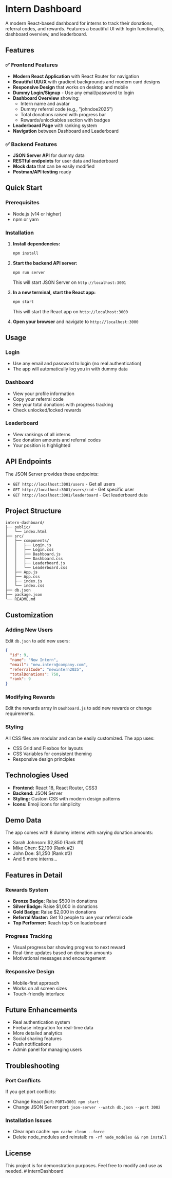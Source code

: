 # Intern Dashboard

A modern React-based dashboard for interns to track their donations, referral codes, and rewards. Features a beautiful UI with login functionality, dashboard overview, and leaderboard.

## Features

### ✅ Frontend Features
- **Modern React Application** with React Router for navigation
- **Beautiful UI/UX** with gradient backgrounds and modern card designs
- **Responsive Design** that works on desktop and mobile
- **Dummy Login/Signup** - Use any email/password to login
- **Dashboard Overview** showing:
  - Intern name and avatar
  - Dummy referral code (e.g., "johndoe2025")
  - Total donations raised with progress bar
  - Rewards/unlockables section with badges
- **Leaderboard Page** with ranking system
- **Navigation** between Dashboard and Leaderboard

### ✅ Backend Features
- **JSON Server API** for dummy data
- **RESTful endpoints** for user data and leaderboard
- **Mock data** that can be easily modified
- **Postman/API testing** ready

## Quick Start

### Prerequisites
- Node.js (v14 or higher)
- npm or yarn

### Installation

1. **Install dependencies:**
   ```bash
   npm install
   ```

2. **Start the backend API server:**
   ```bash
   npm run server
   ```
   This will start JSON Server on `http://localhost:3001`

3. **In a new terminal, start the React app:**
   ```bash
   npm start
   ```
   This will start the React app on `http://localhost:3000`

4. **Open your browser** and navigate to `http://localhost:3000`

## Usage

### Login
- Use any email and password to login (no real authentication)
- The app will automatically log you in with dummy data

### Dashboard
- View your profile information
- Copy your referral code
- See your total donations with progress tracking
- Check unlocked/locked rewards

### Leaderboard
- View rankings of all interns
- See donation amounts and referral codes
- Your position is highlighted

## API Endpoints

The JSON Server provides these endpoints:

- `GET http://localhost:3001/users` - Get all users
- `GET http://localhost:3001/users/:id` - Get specific user
- `GET http://localhost:3001/leaderboard` - Get leaderboard data

## Project Structure

```
intern-dashboard/
├── public/
│   └── index.html
├── src/
│   ├── components/
│   │   ├── Login.js
│   │   ├── Login.css
│   │   ├── Dashboard.js
│   │   ├── Dashboard.css
│   │   ├── Leaderboard.js
│   │   └── Leaderboard.css
│   ├── App.js
│   ├── App.css
│   ├── index.js
│   └── index.css
├── db.json
├── package.json
└── README.md
```

## Customization

### Adding New Users
Edit `db.json` to add new users:

```json
{
  "id": 9,
  "name": "New Intern",
  "email": "new.intern@company.com",
  "referralCode": "newintern2025",
  "totalDonations": 750,
  "rank": 9
}
```

### Modifying Rewards
Edit the rewards array in `Dashboard.js` to add new rewards or change requirements.

### Styling
All CSS files are modular and can be easily customized. The app uses:
- CSS Grid and Flexbox for layouts
- CSS Variables for consistent theming
- Responsive design principles

## Technologies Used

- **Frontend:** React 18, React Router, CSS3
- **Backend:** JSON Server
- **Styling:** Custom CSS with modern design patterns
- **Icons:** Emoji icons for simplicity

## Demo Data

The app comes with 8 dummy interns with varying donation amounts:
- Sarah Johnson: $2,850 (Rank #1)
- Mike Chen: $2,100 (Rank #2)
- John Doe: $1,250 (Rank #3)
- And 5 more interns...

## Features in Detail

### Rewards System
- **Bronze Badge:** Raise $500 in donations
- **Silver Badge:** Raise $1,000 in donations  
- **Gold Badge:** Raise $2,000 in donations
- **Referral Master:** Get 10 people to use your referral code
- **Top Performer:** Reach top 5 on leaderboard

### Progress Tracking
- Visual progress bar showing progress to next reward
- Real-time updates based on donation amounts
- Motivational messages and encouragement

### Responsive Design
- Mobile-first approach
- Works on all screen sizes
- Touch-friendly interface

## Future Enhancements

- Real authentication system
- Firebase integration for real-time data
- More detailed analytics
- Social sharing features
- Push notifications
- Admin panel for managing users

## Troubleshooting

### Port Conflicts
If you get port conflicts:
- Change React port: `PORT=3001 npm start`
- Change JSON Server port: `json-server --watch db.json --port 3002`

### Installation Issues
- Clear npm cache: `npm cache clean --force`
- Delete node_modules and reinstall: `rm -rf node_modules && npm install`

## License

This project is for demonstration purposes. Feel free to modify and use as needed. #   i n t e r n D a s h b o a r d  
 
